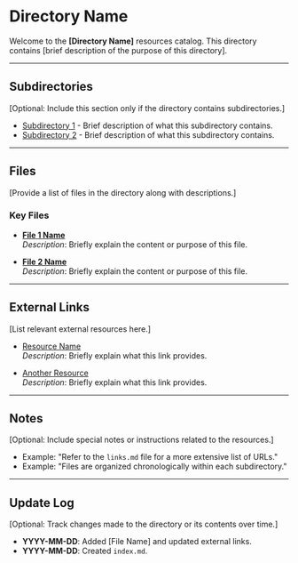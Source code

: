 # Directory Name

Welcome to the **[Directory Name]** resources catalog. This directory contains [brief description of the purpose of this directory].

---

## Subdirectories
[Optional: Include this section only if the directory contains subdirectories.]

- [Subdirectory 1](subdirectory1/) - Brief description of what this subdirectory contains.
- [Subdirectory 2](subdirectory2/) - Brief description of what this subdirectory contains.

---

## Files
[Provide a list of files in the directory along with descriptions.]

### Key Files
- **[File 1 Name](file1.md)**  
  _Description_: Briefly explain the content or purpose of this file.

- **[File 2 Name](file2.pdf)**  
  _Description_: Briefly explain the content or purpose of this file.

---

## External Links
[List relevant external resources here.]

- [Resource Name](https://example.com)  
  _Description_: Briefly explain what this link provides.

- [Another Resource](https://example.org)  
  _Description_: Briefly explain what this link provides.

---

## Notes
[Optional: Include special notes or instructions related to the resources.]

- Example: "Refer to the `links.md` file for a more extensive list of URLs."
- Example: "Files are organized chronologically within each subdirectory."

---

## Update Log
[Optional: Track changes made to the directory or its contents over time.]

- **YYYY-MM-DD**: Added [File Name] and updated external links.
- **YYYY-MM-DD**: Created `index.md`.

